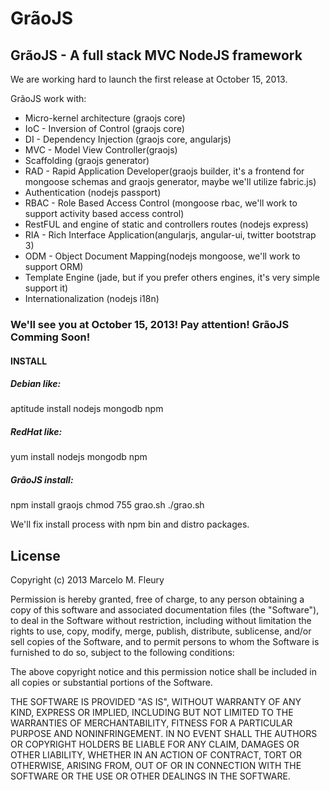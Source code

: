 GrãoJS
======

GrãoJS - A full stack MVC NodeJS framework
------------------------------------------

We are working hard to launch the first release at October 15, 2013.

GrãoJS work with:

-	Micro-kernel architecture (graojs core)
-	IoC - Inversion of Control (graojs core)
-	DI - Dependency Injection (graojs core, angularjs)
-	MVC - Model View Controller(graojs)
-	Scaffolding (graojs generator)
-	RAD - Rapid Application Developer(graojs  builder, it's a frontend for mongoose schemas and graojs generator, maybe we'll utilize fabric.js)
-	Authentication (nodejs passport)
-	RBAC - Role Based Access Control (mongoose rbac, we'll work to support activity based access control)
-	RestFUL and engine of static and controllers routes (nodejs express)
-	RIA - Rich Interface Application(angularjs, angular-ui, twitter bootstrap 3)
-	ODM - Object Document Mapping(nodejs mongoose, we'll work to support ORM)
-	Template Engine (jade, but if you prefer others engines, it's very simple support it)
-	Internationalization (nodejs i18n)

### We'll see you at October 15, 2013! Pay attention! GrãoJS Comming Soon!

#### INSTALL

##### Debian like:
aptitude install nodejs mongodb npm 

##### RedHat like:
yum install nodejs mongodb npm

##### GrãoJS install:
npm install graojs
chmod 755 grao.sh
./grao.sh

We'll fix install process with npm bin and distro packages.

License
-------
Copyright (c) 2013 Marcelo M. Fleury

Permission is hereby granted, free of charge, to any person
obtaining a copy of this software and associated documentation
files (the "Software"), to deal in the Software without
restriction, including without limitation the rights to use,
copy, modify, merge, publish, distribute, sublicense, and/or sell
copies of the Software, and to permit persons to whom the
Software is furnished to do so, subject to the following
conditions:

The above copyright notice and this permission notice shall be
included in all copies or substantial portions of the Software.

THE SOFTWARE IS PROVIDED "AS IS", WITHOUT WARRANTY OF ANY KIND,
EXPRESS OR IMPLIED, INCLUDING BUT NOT LIMITED TO THE WARRANTIES
OF MERCHANTABILITY, FITNESS FOR A PARTICULAR PURPOSE AND
NONINFRINGEMENT. IN NO EVENT SHALL THE AUTHORS OR COPYRIGHT
HOLDERS BE LIABLE FOR ANY CLAIM, DAMAGES OR OTHER LIABILITY,
WHETHER IN AN ACTION OF CONTRACT, TORT OR OTHERWISE, ARISING
FROM, OUT OF OR IN CONNECTION WITH THE SOFTWARE OR THE USE OR
OTHER DEALINGS IN THE SOFTWARE.